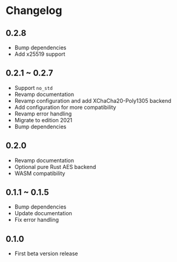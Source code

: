 # Changelog

## 0.2.8

- Bump dependencies
- Add x25519 support

## 0.2.1 ~ 0.2.7

- Support `no_std`
- Revamp documentation
- Revamp configuration and add XChaCha20-Poly1305 backend
- Add configuration for more compatibility
- Revamp error handling
- Migrate to edition 2021
- Bump dependencies

## 0.2.0

- Revamp documentation
- Optional pure Rust AES backend
- WASM compatibility

## 0.1.1 ~ 0.1.5

- Bump dependencies
- Update documentation
- Fix error handling

## 0.1.0

- First beta version release
